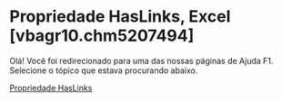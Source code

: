 
# Propriedade HasLinks, Excel [vbagr10.chm5207494]

Olá! Você foi redirecionado para uma das nossas páginas de Ajuda F1. Selecione o tópico que estava procurando abaixo.

[Propriedade HasLinks](http://msdn.microsoft.com/library/71e0e494-a96a-53e5-5e38-92b3ce331076%28Office.15%29.aspx)
